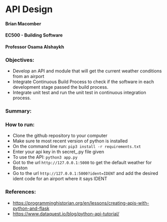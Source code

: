 # API Design

#### Brian Macomber 
#### EC500 - Building Software
#### Professor Osama Alshaykh


### Objectives:
- Develop an API and module that will get the current weather conditions from an airport
- Integrate Continuous Build Process to check if the software in each development stage passed the build process. 
- Integrate unit test and run the unit test in continuous integration process.

### Summary:


### How to run:
- Clone the github repository to your computer
- Make sure te most recent version of python is installed
- On the command line run:
    `pip3 install -r requirements.txt`
- Enter your api key in th secret_.py file given
- To use the API:
    `python3 app.py`
- Got to the url `http://127.0.0.1:5000` to get the default weather for Boston
- Go to the url `http://127.0.0.1:5000?ident=IDENT` and add the desired ident code for an airport where it says IDENT


### References:
- https://programminghistorian.org/en/lessons/creating-apis-with-python-and-flask
- https://www.dataquest.io/blog/python-api-tutorial/
